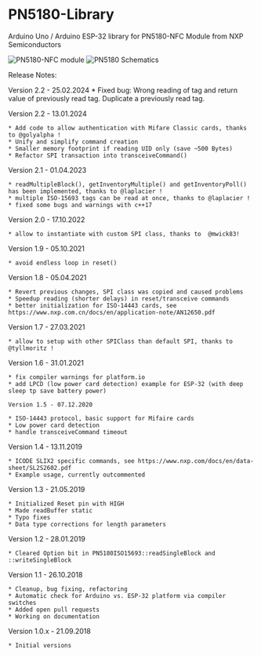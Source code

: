 # PN5180-Library

Arduino Uno / Arduino ESP-32 library for PN5180-NFC Module from NXP Semiconductors

![PN5180-NFC module](./doc/PN5180-NFC.png)
![PN5180 Schematics](./doc/FritzingLayout.jpg)

Release Notes:

Version 2.2 - 25.02.2024
	* Fixed bug: Wrong reading of tag and return value of previously read tag. Duplicate a previously read tag.
	

Version 2.2 - 13.01.2024

	* Add code to allow authentication with Mifare Classic cards, thanks to @golyalpha !
	* Unify and simplify command creation
	* Smaller memory footprint if reading UID only (save ~500 Bytes)
	* Refactor SPI transaction into transceiveCommand()

Version 2.1 - 01.04.2023

	* readMultipleBlock(), getInventoryMultiple() and getInventoryPoll() has been implemented, thanks to @laplacier !
	* multiple ISO-15693 tags can be read at once, thanks to @laplacier ! 
	* fixed some bugs and warnings with c++17
	
Version 2.0 - 17.10.2022

	* allow to instantiate with custom SPI class, thanks to  @mwick83!
	
Version 1.9 - 05.10.2021

	* avoid endless loop in reset()
	
Version 1.8 - 05.04.2021

	* Revert previous changes, SPI class was copied and caused problems
	* Speedup reading (shorter delays) in reset/transceive commands
	* better initialization for ISO-14443 cards, see https://www.nxp.com.cn/docs/en/application-note/AN12650.pdf
	
Version 1.7 - 27.03.2021

	* allow to setup with other SPIClass than default SPI, thanks to @tyllmoritz !
	
Version 1.6 - 31.01.2021

	* fix compiler warnings for platform.io
	* add LPCD (low power card detection) example for ESP-32 (with deep sleep tp save battery power)

	Version 1.5 - 07.12.2020

	* ISO-14443 protocol, basic support for Mifaire cards
	* Low power card detection
	* handle transceiveCommand timeout

Version 1.4 - 13.11.2019

	* ICODE SLIX2 specific commands, see https://www.nxp.com/docs/en/data-sheet/SL2S2602.pdf
	* Example usage, currently outcommented

Version 1.3 - 21.05.2019

	* Initialized Reset pin with HIGH
	* Made readBuffer static
	* Typo fixes
	* Data type corrections for length parameters

Version 1.2 - 28.01.2019

	* Cleared Option bit in PN5180ISO15693::readSingleBlock and ::writeSingleBlock

Version 1.1 - 26.10.2018

	* Cleanup, bug fixing, refactoring
	* Automatic check for Arduino vs. ESP-32 platform via compiler switches
	* Added open pull requests
	* Working on documentation

Version 1.0.x - 21.09.2018

	* Initial versions
